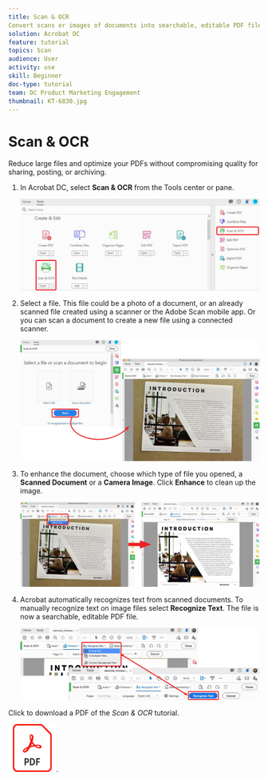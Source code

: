 ```yaml
---
title: Scan & OCR
Convert scans or images of documents into searchable, editable PDF files, and adjust the quality of the resulting file
solution: Acrobat DC
feature: tutorial
topics: Scan
audience: User
activity: use
skill: Beginner
doc-type: tutorial
team: DC Product Marketing Engagement
thumbnail: KT-6830.jpg
---
```


# Scan & OCR

Reduce large files and optimize your PDFs without compromising quality for sharing, posting, or archiving.

1. In Acrobat DC, select **Scan & OCR** from the Tools center or pane.

    ![Scan Step 1](../assets/Scan_1.png)

1. Select a file. This file could be a photo of a document, or an already scanned file created using a scanner or the Adobe Scan mobile app. Or you can scan a document to create a new file using a connected scanner.

    ![Scan Step 2](../assets/Scan_2.png)

1. To enhance the document, choose which type of file you opened, a **Scanned Document** or a **Camera Image**. Click **Enhance** to clean up the image.

    ![Scan Step 3](../assets/Scan_3.png)

1. Acrobat automatically recognizes text from scanned documents. To manually recognize text on image files select **Recognize Text**. The file is now a searchable, editable PDF file.

    ![Scan Step 4](../assets/Scan_4.png)

Click to download a PDF of the *Scan & OCR* tutorial.    

[![Download Scan & OCR tutorial](../assets/acrobat_PDF_96.png)](../assets/AcrobatDCScan.pdf).